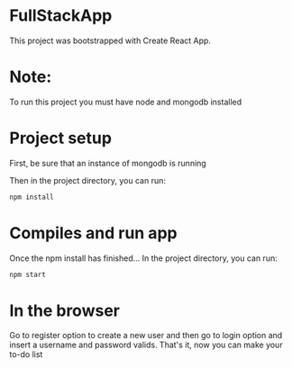 # FullStackApp

This project was bootstrapped with Create React App.

# Note:

To run this project you must have node and mongodb installed

# Project setup

First, be sure that an instance of mongodb is running

Then in the project directory, you can run:
```javascript
npm install
```
# Compiles and run app
Once the npm install has finished...
In the project directory, you can run:
```javascript
npm start
```

# In the browser
Go to register option to create a new user and then go to login option and insert a username and password valids.
That's it, now you can make your to-do list

